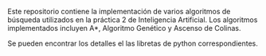Este repositorio contiene la implementación de varios algoritmos de búsqueda utilizados en la práctica 2 de Inteligencia Artificial. Los algoritmos implementados incluyen A*, Algoritmo Genético y Ascenso de Colinas.

Se pueden encontrar los detalles el las libretas de python correspondientes.

